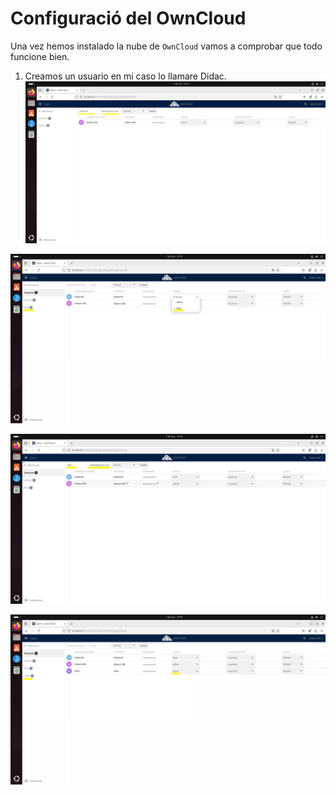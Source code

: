 # Configuració del OwnCloud
Una vez hemos instalado la nube de `OwnCloud` vamos a comprobar que todo funcione bien.
1. Creamos un usuario en mi caso lo llamare Didac.
 ![OwnCloud](1ConfigOwn.jpg)

 ![OwnCloud](2ConfigOwn.jpg)

 ![OwnCloud](3ConfigOwn.jpg)

 ![OwnCloud](4ConfigOwn.jpg)
